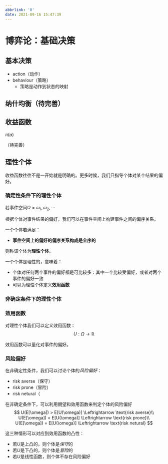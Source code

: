 ```yaml
---
abbrlink: '0'
date: 2021-09-16 15:47:39
---
```

# 博弈论：基础决策

## 基本决策
- action（动作）
- behaviour（策略）
  - 策略是动作到状态的映射
  

## 纳什均衡（待完善）

## 收益函数
$\pi(a)$

（待完善）
## 理性个体
收益函数往往不是一开始就是明确的。更多时候，我们只指导个体对某个结果的偏好。

### 确定性条件下的理性个体
若事件空间$\Omega = {\omega_1, \omega_2, \cdots}$

根据个体对事件结果的偏好，我们可以在事件空间上构建事件之间的偏序关系。

一个个体若满足：

- **事件空间上的偏好的偏序关系构成是全序的**

则称该个体为**理性个体**。

一个个体是理性的，意味着：
- 个体对任何两个事件的偏好都是可比较多：其中一个比较受偏好，或者对两个事件的偏好一致
- 可以为理性个体定义**效用函数**

### 非确定条件下的理性个体

### 效用函数
对理性个体我们可以定义效用函数：
$$
    U:\Omega \to \mathbb{R}
$$

效用函数可以量化对事件的偏好。

### 风险偏好
在非确定性条件，我们可以讨论个体的*风险偏好*：
- risk averse（保守）
- risk prone（冒险）
- risk netural（

在非确定条件下，可以利用期望和效用函数来判定个体的风险偏好
$$
    U(E[\omega]) > E[U(\omega)] \Leftrightarrow \text{risk averse}\\
    U(E[\omega]) < E[U(\omega)] \Leftrightarrow \text{risk prone}\\
    U(E[\omega]) = E[U(\omega)] \Leftrightarrow \text{risk netural}
$$

这三种情形可以对应到效用函数的凸性：
- 若$U$是上凸的，则个体是*保守*的
- 若$U$是下凸的，则个体是*冒险*的
- 若$U$是线性函数，则个体不存在风险偏好